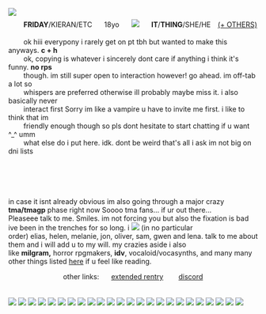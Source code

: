 <div>
   <p> 
       <img src='https://file.garden/ZeI95KU2fRZAwqZH/tumblr_efe5b2499431d45cfe9dec768846409f_2d0b5db0_4001.gif' align='left' />
       ⠀⠀⠀<img src="https://file.garden/ZeI95KU2fRZAwqZH/ezgif-2-929d6732c5.png" height=6 width=500"/> <br> ⠀⠀⠀<b>FRIDAY</b>/KIERAN/ETC ⠀⠀18yo ⠀⠀<img src="https://file.garden/ZeI95KU2fRZAwqZH/ed20db61.gif"/>⠀⠀ <b>IT</b>/<b>THING</b>/SHE/HE⠀ <a href="https://pronouns.cc/@bouchard">(+ OTHERS)</a> <br> ⠀⠀⠀<img src="https://file.garden/ZeI95KU2fRZAwqZH/ezgif-7-b297613590.png"height=1 width=500"/> <br> ⠀⠀⠀ok hiii everypony i rarely get on pt tbh but wanted to make this anyways. <b>c + h</b><br> ⠀⠀⠀ok, copying is whatever i sincerely dont care if anything i think it's funny. <b>no rps</b><br> ⠀⠀⠀though. im still super open to interaction however! go ahead. im off-tab a lot so<br> ⠀⠀⠀whispers are preferred otherwise ill probably maybe miss it. i also basically never<br>⠀⠀⠀interact first Sorry im like a vampire u have to invite me first. i like to think that im<br>⠀⠀⠀friendly enough though so pls dont hesitate to start chatting if u want ^_^ umm<br>⠀⠀⠀what else do i put here. idk. dont be weird that's all i ask im not big on dni lists<br>⠀⠀⠀<img src="https://file.garden/ZeI95KU2fRZAwqZH/ezgif-2-4106cfa722.png"height=6 width=500"/>
   <p>
    <br> <br> <p>in case it isnt already obvious im also going through a major crazy <b>tma/tmagp</b> phase right now Soooo tma fans... if ur out there... <br> Pleaseee talk to me. Smiles. im not forcing you but also the fixation is bad ive been in the trenches for so long. i <img src="https://64.media.tumblr.com/a9425572bee503600b206d0bc4604672/1292363c2db9a7be-c7/s75x75_c1/d6a8be3d7b4591e87ba529e4d656ff65a2bc7adf.gifv"/> (in no particular<br> order) elias, helen, melanie, jon, oliver, sam, gwen and lena. talk to me about them and i will add u to my will. my crazies aside i also<br> like <b>milgram,</b> horror rpgmakers, <b>idv</b>, vocaloid/vocasynths, and many many other things listed <a href="https://text.is/watcherscrown">here</a> if u feel like reading.</p>
<center>other links: ⠀⠀<a href="https://rentry.co/jonahmagnus">extended rentry</a>⠀⠀⠀<a href="https://discordapp.com/users/323915172676894720">discord</a></center>
<br> <br> <img src="https://file.garden/ZeI95KU2fRZAwqZH/stamp-3.gif"/> <img src="https://file.garden/ZeI95KU2fRZAwqZH/tumblr_f3cf942335fce123d9e5c83e07b1c03d_835629ac_100.png"/> <img src="https://file.garden/ZeI95KU2fRZAwqZH/witch_s_heart_stamp_by_prinkenny_dc8a6ty-fullview.png"/> <img src="https://file.garden/ZeI95KU2fRZAwqZH/tumblr_inline_pe6lwkpF0P1v11djx_1280.gif"/> <img src="https://file.garden/ZeI95KU2fRZAwqZH/jj7t61.png"/> <img src="https://file.garden/ZeI95KU2fRZAwqZH/ddr7dje-36fcb92b-a112-42c3-8b76-166f502bd18e.gif"/> <img src="https://file.garden/ZeI95KU2fRZAwqZH/d57hbpv-e0032365-d9fc-4569-9412-c5a8970de3fd.png"/> <img src="https://file.garden/ZeI95KU2fRZAwqZH/charlotte_stamp_by_prinkenny_dc8a7bc-fullview.png"/> <img src="https://file.garden/ZeI95KU2fRZAwqZH/db3zde7-0b154709-fb51-4c15-9ed0-b48363ca1b71.png"/> <img src="https://file.garden/ZeI95KU2fRZAwqZH/d4zfo0d-a1482817-be8a-423b-b25b-3314085d0017.png"/> <img src="https://file.garden/ZeI95KU2fRZAwqZH/68747470733a2f2f696d616765732d7769786d702d6564333061383662386334636138383737373335393463322e7769786d702e636f6d2f662f64363130626661332d633362332d346435322d613665612d6330.gif"/> <img src="https://file.garden/ZeI95KU2fRZAwqZH/000undercover010.gif"/> <img src="https://file.garden/ZeI95KU2fRZAwqZH/df3owqy-63035deb-c6d1-495f-b686-94d39123bec4.gif"/> <img src="https://file.garden/ZeI95KU2fRZAwqZH/da42u4g-28a31600-c938-4949-b5ac-13f40826f3ef.gif"/> <img src="https://file.garden/ZeI95KU2fRZAwqZH/d58mwgm-8a49c71d-c5b2-402b-a8e9-cca83d9b3290.gif"/> <img src="https://file.garden/ZeI95KU2fRZAwqZH/dbrc5u0-36fb6452-bede-42f2-a113-484618e86df1.gif"/> <img src="https://file.garden/ZeI95KU2fRZAwqZH/lime_stamp_by_prinkenny_dc8a7gr-fullview.png"/> <img src="https://file.garden/ZeI95KU2fRZAwqZH/tumblr_puerwkkNXh1xbgu08o3_100.webp"/> <img src="https://file.garden/ZeI95KU2fRZAwqZH/d60raat-5921caf7-2c06-467b-9e36-ea40e97fb12f.png"/> <img src="https://file.garden/ZeI95KU2fRZAwqZH/d79e2jn-141189a8-b10d-4c8f-be34-c31b61ade20a.png"/> <img src="https://file.garden/ZeI95KU2fRZAwqZH/d88qmvy-7d0e734c-6680-467b-bb45-25ca3e11468c.gif"/> <img src="https://file.garden/ZeI95KU2fRZAwqZH/dg3sb7h-5b3df01c-3200-475b-9ef8-b4d8c35bc714.png"/> <img src="https://file.garden/ZeI95KU2fRZAwqZH/d5nqckr-e67536c8-e281-4fb3-b9c2-473c4dc0e293.gif"/> <img src="https://file.garden/ZeI95KU2fRZAwqZH/d5nqcpx-aefd59b3-72b8-4594-b8f0-80aefa1ae22a.gif"/>
</div>
